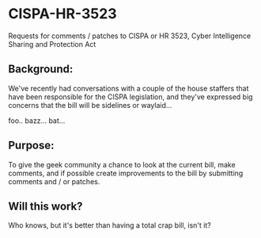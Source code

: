 CISPA-HR-3523
=============

Requests for comments / patches to CISPA or HR 3523, Cyber Intelligence Sharing and Protection Act

Background:
-----------

We've recently had conversations with a couple of the house staffers that have been responsible for the CISPA legislation, and they've expressed big concerns that the bill will be sidelines or waylaid...

foo.. bazz... bat...

Purpose:
--------

To give the geek community a chance to look at the current bill, make comments, and if possible create improvements to the bill by submitting comments and / or patches.  

Will this work?
---------------

Who knows, but it's better than having a total crap bill, isn't it?  




